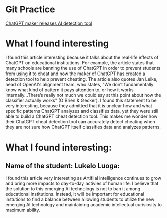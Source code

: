 # Git Practice
[ChatGPT maker releases AI detection tool](https://apnews.com/article/technology-education-colleges-and-universities-france-a0ab654549de387316404a7be019116b)

# What I found interesting
I found this article interesting because it talks about the real-life effects of ChatGPT on educational institutions. For example, the article states that many schools are banning the use of ChatGPT in order to prevent students from using it to cheat and now the maker of ChatGPT has created a detection tool to help prevent cheating. The article also quotes Jan Leike, head of OpenAI's alignment team, who states, "We don’t fundamentally know what kind of pattern it pays attention to, or how it works internally...There’s really not much we could say at this point about how the classifier actually works" (O'Brien & Gecker). I found this statement to be very interesting, because they admitted that it is unclear how and what specific patterns ChatGPT analyzes and classifies data, yet they were still able to build a ChatGPT cheat detection tool. This makes me wonder how their ChatGPT cheat detection tool can accurately detect cheating when they are not sure how ChatGPT itself classifies data and analyzes patterns. 

# What I found interesting: 
## Name of the student: Lukelo Luoga:
I found this article very interesting as Artifiial intelligence continues to grow and bring more impacts to day-to-day activies of human life. I believe that the solution to this emerging AI technology is not to ban it among educational institutions. Instead, it will be important for educational instutions to find a balance between allowing students to utilize the new emerging AI technology and maintaining academic intellectual curisiosity to maximum ability.   
